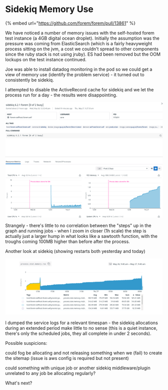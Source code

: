 # Sidekiq Memory Use

{% embed url="https://github.com/forem/forem/pull/13861" %}

We have noticed a number of memory issues with the self-hosted forem test instance \(a 4GB digital ocean droplet\). Initially the assumption was the pressure was coming from ElasticSearch \(which is a fairly heavyweight process sitting on the jvm, a cost we couldn't spread to other components since the ruby stack is not using jruby\). ES had been removed but the OOM lockups on the test instance continued.



Joe was able to install datadog monitoring in the pod so we could get a view of memory use \(identify the problem service\) - it turned out to consistently be sidekiq.

I attempted to disable the ActiveRecord cache for sidekiq and we let the process run for a day - the results were disappointing.

![sidekiq process from datadog](.gitbook/assets/screenshot-from-2021-05-27-09-46-15.png)

Strangely - there's little to no correlation between the "steps" up in the graph and running jobs - when I zoom in closer \(1h scale\) the step is actually just a larger hump in what looks like a sawtooth function, with the troughs coming 100MB higher than before after the process.

Another look at sidekiq \(showing restarts both yesterday and today\)

![datadog sidekiq processes over time](.gitbook/assets/screenshot-from-2021-05-27-10-38-19.png)

I dumped the service logs for a relevant timespan - the sidekiq allocations during an extended period make little to no sense \(this is a quiet instance, there's only the scheduled jobs, they all complete in under 2 seconds\).

Possible suspicions:

could fog be allocating and not releasing something when we \(fail\) to create the sitemap \(issue is aws config is required but not present\)

could something with unique job or another sidekiq middleware/plugin unrelated to any job be allocating regularly? 

What's next?



